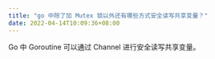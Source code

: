 ```yaml
---
title: "go 中除了加 Mutex 锁以外还有哪些方式安全读写共享变量？"
date: 2022-04-14T10:09:36+08:00
---
```


Go 中 Goroutine 可以通过 Channel 进行安全读写共享变量。